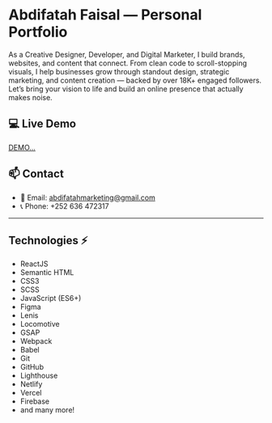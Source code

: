 # Abdifatah Faisal — Personal Portfolio

As a Creative Designer, Developer, and Digital Marketer, I build brands, websites, and content that connect. From clean code to scroll-stopping visuals, I help businesses grow through standout design, strategic marketing, and content creation — backed by over 18K+ engaged followers. Let’s bring your vision to life and build an online presence that actually makes noise.

## 💻 Live Demo
[DEMO...](https://abdifatah.site/)

## 📫 Contact
- 📧 Email: [abdifatahmarketing@gmail.com](mailto:abdifatahmarketing@gmail.com)
- 📞 Phone: +252 636 472317

---



## Technologies ⚡

- ReactJS
- Semantic HTML
- CSS3
- SCSS
- JavaScript (ES6+)
- Figma
- Lenis
- Locomotive
- GSAP
- Webpack
- Babel
- Git
- GitHub
- Lighthouse
- Netlify
- Vercel
- Firebase
- and many more!
